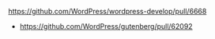 https://github.com/WordPress/wordpress-develop/pull/6668

-   https://github.com/WordPress/gutenberg/pull/62092
